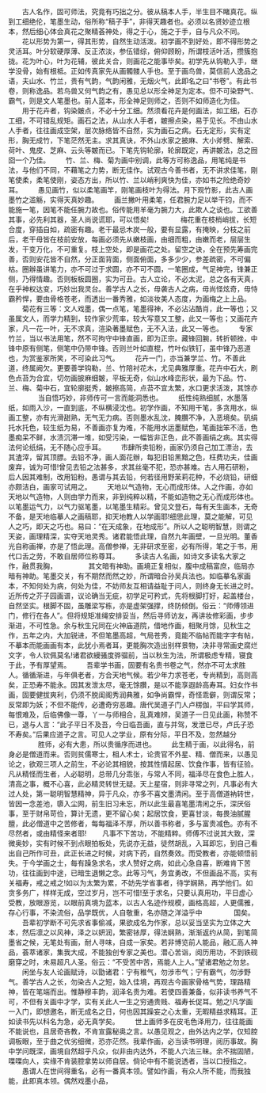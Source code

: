 <!-- { "loadSidebar": true } -->
　　古人名作，固可师法，究竟有巧拙之分。彼从稿本人手，半生目不睹真花。纵到工细绝伦，笔墨生动，俗所称“稿子手”，非得天趣者也。必须以名贤妙迹立根本，然后细心体会真花之聚精荟神处，得之于心，施之于手，自与凡众不同。
　　花以形势为第一，得其形势，自然生动活泼。初学画不到好处，即不得形势之灵活耳。叶分软硬厚薄、反正浓淡，参伍错综，俯仰顾盼，所谓枝活叶活，攒簇抱拢。花为叶心，叶为花辅，彼此关合，则画花之能事毕矣。初学先从钩勒入手，继学没骨，始有根柢。正如传真家先从画髑髅人手也。至于画鸟兽，莫信前人逸品之语，夫山水、竹兰，贵有气韵，气韵闲雅，无烟火气，此即名之曰“书卷”。有此书卷，则称逸品。若鸟兽又何气韵之有，愚见总以形全神足为定本。但不可染野气、霸气，则是文人笔墨也。前人蓝本，形全神足则师之，否则不如师造化为佳。
　　用于花卉者，钩染皴点，不必十分工细。然须看花卉是何画法，如工细，石亦工细，不可错乱规矩。画石之法，从山水人手者，皴擦点染，易于见长。不由山水人手者，往往画成空架，层次脉络皆不自然，实为画石之病。石无定形，实有定形，胸无成竹，下笔茫然无主。求其真诀，不外山水家之披麻、大小斧劈、解索、荷叶、鬼皮、芝麻、云头等皴而已。下笔先钩轮廓，轮廓既定，再讲皴法，总之囫囵一个乃佳。
　　竹、兰、梅、菊为画中别调，此等方可称逸品，用笔纯是书法，与他们不同，不藉笔之力势，断无佳作。试观古今善书者，无不讲求佳笔，刚笔使柔，柔笔使刚，姿态方出，所以竹、兰以峭利爽快为佳，亦如书之险绝奇妙耳。
　　愚见画竹，似以柔笔画竿，刚笔画枝叶为得法。月下观竹影，此古人画墨竹之滥觞，实得天真妙趣。
　　画兰撇叶用柔笔，任君腕力足以举干钧，而不能施一笔，因笔不能任腕力故也。俗传能用羊毫为腕力大，此欺人之谈也。工欲善其事，必先利其器，圣人尚说谎耶，可以悟矣!
　　
　　梅花重在枝梢峭拔，长短合度，穿插自如，疏密有趣。老干最忌木炭一般，要有显露，有掩映，分枝之前后，老干毋皆在枝前安放，每画必须先从嫩枝画，由细而粗，由嫩而老，层层生发，干变万化，不可重复。枝上空处，即是画花之处。留空之诀，全在预先筹画完善，否则安花皆不自然，分正面背面，侧面俯面，多多少少，参差疏密，不可偏枯。圈辦虽讲笔力，亦不可过于求圆，亦不可不圆，一笔圈成，气足神完，锋兼正侧，乃得情趣。否则板板圆圈，实为可丑。古人立论，不必太泥，总之各有天真，在乎神权达变，巧妙出我灵台。善学古人之长，毋袭古人之病，毋尚怪炫奇，毋恃霸矜悍，要由骨格苍老，而透出一番秀雅，如淡妆美人态度，为画梅之上上品。
　　菊花有三等：文人戏墨，偶一点笔，笔墨得神，不必沾沾酷肖，此一等也；又虽属文人，而学力精到，较作家少荒率，较大写意又工整，此又一等也；又画花卉家，凡一花一叶，无不求真，渲染著墨赋色，无不入法，此又一等也。
　　专家竹兰，当以书法用笔，然不可拘守中锋直画，即为正宗。藏锋回腕，转折顿挫，中锋中原有侧笔，侧笔中仍带中锋。否则兰叶如直棍，竹叶似铁钉，虽中锋乃恶道也，为赏鉴家所笑，不可染此习气。
　　花卉一门，亦当兼学兰、竹。不善此道，终属阙欠。更要善学钩勒，兰、竹陪衬花木，尤见典雅厚重。花卉中石大，刷色点苔为合宜，切勿画披麻细皴，平板无奇，似山水峰峦形状，最为下品。竹、兰、梅、菊中石，宜轮廓挺秀，皴擦高简，点苔不宜太繁，水口更求活泼，其馀亦
　　
　　当自悟巧妙，非师传可一言而能洞悉也。
　　纸性纯熟细腻，水墨落纸，如雨入沙，一直到底，不纵横浸沈也。初学作画，不知用干笔，多贪用水，纵画工整，亦有光滑甜熟，无气无力病。否则墨水乱沈，腌臢不净，入恶境矣。矾绢托水托色，较生纸为易，不善画亦复为难，不能用水运墨赋色，笔画拙笨不活，色墨痴呆不鲜，水渍沉滞一堆，如受污染，一幅皆非正色，此不善画绢之病。其实得法何论纸绢，无不随心应手耳。
　　市肆所卖铅粉，画家仍须自己加工漂治，去其渣滓，留其顶膘。去铅不净，画人面花辦，每犯旧铅黑黯之色，枉费功夫，佳画废弃，诚为可惜!曾见去铅之法甚多，求其丝毫不犯，恐亦甚难。古人用石研粉，后人因其难制，改用铅粉。愚谓与其去铅，何若径用野茉莉花种，不必烧铅，研细亦颇洁白，画家可试用之。
　　天地以气造物，无心而成形体。人之作画，亦如天地以气造物，人则由学力而来，非到纯粹以精，不能如造物之无心而成形体也。以笔墨运气力，以气力驱笔墨，以笔墨生精彩。曾见文登石，每有天生画本，无奇不备，是天地临摹人之画稿耶，抑天地教人以学画耶!细思此理，莫之能解，可见人之巧，即天之巧也。易曰：“在天成象，在地成形”。所以人之聪明智慧，则谓之天姿，画理精深，实夺天地灵秀。诸君能悟此理，自然九年画壁，一旦光明。董香光自称画禅，亦是了悟此理。高僧参禅，无非研求至密，必有所得，笔之于书，用代口舌之劳，不敢自居师位称尊耳。
　　多读古人名画，如诗文多读名大家之作，融贯我胸，
　　
　　其文暗有神助。画境正复相似，腹中成稿富庶，临局亦暗有神助。笔墨交关，有不期然而然之妙，所谓暗合孙吴兵法也。如临摹名家画本，不知何处为病，何处为佳，不妨师友互相请益耻于问人，则终身无长进之时。近所传之芥子园画谱，议论确当无疵，初学足可矜式，先将根脚打好，起盖楼台，自然坚实。根脚不固，虽雕梁写栋，亦是虚架强撑，终防倾倒。俗云：“师傅领进门，修行在各人”。但将规矩准绳安排妥当，然后寻师访友，再讲妆修彩画，步步渐进，不可性急。余与秋生兄同在火神庙道院，借地作画，相聚月馀，见秋生之作，五年之内，大加锐进，不但笔墨高超，气局苍秀，竟能不临帖而能字字有帖，不摹本而能画画有本，此犹小焉者耳，更能胸次造出别样景物，决非寻常画史腐烂文字，令人钦佩莫名!诸君欲縵骚度骅骝前，当以秋生为法，所谓极虑专精，寝食于此，予有厚望焉。
　　吾辈学书画，固要有名贵书卷之气，然亦不可太求胜人。循循渐进，与年俱老者，方合天地气候。若少年力求苍老，专尚精到，高则高矣，正恐寿不能永。因其发泄太尽，毫无馀臢，是以不能享遐龄高寿耳。妇女作书画，固要健拔爽利，仍须不脱闺阁秀润典雅，如争尚霸悍，奇怪乖僻，则谓反常；反常即为妖；不但不能传，必遭奇穷恶趣。唐代吴道子门人卢楞伽，平曰学其师，每恨难及，后临佛像一尊，丫一与师相合，乱真难辨，吴道子一日见此画，称赞不已，退与人言：“此子平日不及吾，今日临吾画，直与并驾，发泄已尽，卢氏子恐不寿矣。”后果应道子之言。可见人之学业，原有分际，平日不及，忽然越分
　　
　　胜师，必有大患，所以贵循序而进也。
　　此生精于画，以此得名，前身必是僧道而来。否则贫儒寒士，相人术士，论贵官不外星、精、僧而来，以愚见论之，欲观三项人之前生，不必论其相貌，按其性情起居、饮食作事，皆有征验。凡从精怪而生者，人必聪明，总带几分乖张，与常人不同，福泽尽在食色上胜人，清高之事，概不心喜，此必精灵转世无疑。天上星宿，则非寻常之列，凡事必有大过人处，第一聪明智慧精神，异于凡众，亦多不喜文墨清闲。至于高僧道衲转世，皆因一念差池，隳入尘网，前生旧习未忘，所以此生最喜笔墨清闲之乐，深厌俗事，至于财帛苛俭，算计无遗，更不留心矣；起居饮食，更喜甘淡，每畏油腻腥膻，此必僧道中之苦修者，每每福泽不厚，所以善书称者，多与富贵减色。亦有不尽然者，或由精怪来者耶!
　　凡事不下苦功，不能精粹。师傅不过说其大致，深微奥妙，实有时候不到点眼拍板处，先说亦无益，徒然胡乱，入耳即忘，到自己看出自己所作可丑，此正长进之时候，对病下药，自然奏效。而受教者，亦能顿悟前失。于今学画之士，每有躁急求名，求人赞好之病，如此心急自喜，断难肯下苦功，往往画到中途，已暗生退懒之念。此等习气，务宜勇改，不但画品不高，实有关福寿，戒之戒之!如以为太繁为累，不妨先学省事者，待学娴熟，再学他们。如贪多务广，样样无成，空过岁月，岂不可惜!至于求名，只要认真用功，平日虚心受教，放眼游览，以眼前真境为蓝本，以古人名迹作规模，画格高超，人更儒雅，存心行事，不染流俗，品学既优，人自敬重，名亦随之洋溢乎中
　　
　　国矣。
　　吾辈初学断不可先求省事偷减，果欲成名为作家，总以妥当坚实为立体之大本，然后凛之以风神，泽之以妍润，繁密铱厚，得法娴熟，渐渐返约从简，到笔简墨省之候，无笔处有画，耐人寻味，自成一家矣。若非博览前人能品，融汇高人神品，荟萃诸家，集我大成，不能独创专家之美也。潜心苦诣，阅历用功，不到铁砚磨穿之时，未易超凡人圣。俗云：“不受苦中苦，焉能人上人。”望诸君勉之勿怠。
　　闲坐与友人论画赋诗，以勖诸君：宁有稚气，勿涉市气；宁有霸气，勿涉野气。善学古人之长，勿染古人之短，始入佳境，再观古今画家骨格气势，理路精神，皆在笔端而出。惟静穆丰韵，润泽名贵为难。若使四善兼备，似非读书养气不可，不但有关画中才学，实有关此人一生之穷通贵贱、福寿长促耳。勉之!凡学画一入门，即想邀名，断无成名之日，何也因其躁妄之心太重，无暇精益求精耳。正如读书先以科名为急，必无真学矣。
　　世上画师多在皮毛色泽用力，往往能画不能说也，且居奇吝教，不肯宣露秘奥之言。以愚见观之，由外达内之学，仅知腔调板眼，至于曲之优劣细微，恐亦茫然。我辈作画，必当读书明理，阅历事故。胸中学问既深，画境自然超乎凡众，似非由内达外，不能人六法三昧。余不揣固陋，喋喋向人，实缘不肯装腔拿势以师自居。倘论中有不能说透者，当以口授指之。
　　愚谓人在世间得重名，必有一番真本领。譬如作画，有众人所不能，而我独能，此即真本领。偶然戏墨小品，
　　
